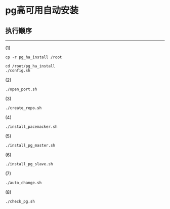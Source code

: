 # pg高可用自动安装

## 执行顺序
------

(1)

```
cp -r pg_ha_install /root

cd /root/pg_ha_install
./config.sh 
```

(2)

```
./open_port.sh
```

(3)

```
./create_repo.sh
```

(4)

```
./install_pacemacker.sh
```

(5)

```
./install_pg_master.sh
```

(6)

```
./install_pg_slave.sh
```

(7)

```
./auto_change.sh
```

(8)

```
./check_pg.sh
```


